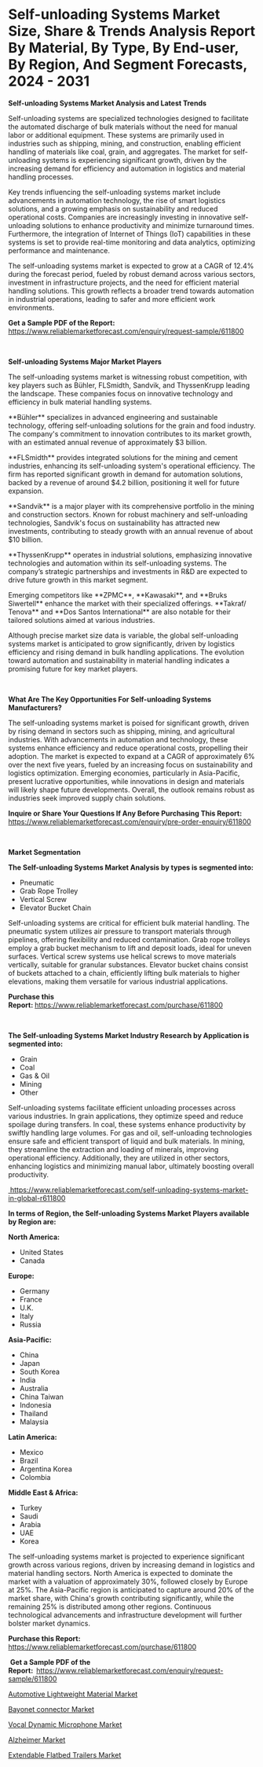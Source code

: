 <p><h1>Self-unloading Systems Market Size, Share & Trends Analysis Report By Material, By Type, By End-user, By Region, And Segment Forecasts, 2024 - 2031</h1></p><p><strong>Self-unloading Systems Market Analysis and Latest Trends</strong></p>
<p><p>Self-unloading systems are specialized technologies designed to facilitate the automated discharge of bulk materials without the need for manual labor or additional equipment. These systems are primarily used in industries such as shipping, mining, and construction, enabling efficient handling of materials like coal, grain, and aggregates. The market for self-unloading systems is experiencing significant growth, driven by the increasing demand for efficiency and automation in logistics and material handling processes.</p><p>Key trends influencing the self-unloading systems market include advancements in automation technology, the rise of smart logistics solutions, and a growing emphasis on sustainability and reduced operational costs. Companies are increasingly investing in innovative self-unloading solutions to enhance productivity and minimize turnaround times. Furthermore, the integration of Internet of Things (IoT) capabilities in these systems is set to provide real-time monitoring and data analytics, optimizing performance and maintenance.</p><p>The self-unloading systems market is expected to grow at a CAGR of 12.4% during the forecast period, fueled by robust demand across various sectors, investment in infrastructure projects, and the need for efficient material handling solutions. This growth reflects a broader trend towards automation in industrial operations, leading to safer and more efficient work environments.</p></p>
<p><strong>Get a Sample PDF of the Report:&nbsp;</strong> <a href="https://www.reliablemarketforecast.com/enquiry/request-sample/611800?utm_campaign=1159&utm_medium=2&utm_source=Github&utm_content=ia&utm_term=29092024&utm_id=self-unloading-systems">https://www.reliablemarketforecast.com/enquiry/request-sample/611800</a></p>
<p>&nbsp;</p>
<p><strong>Self-unloading Systems Major Market Players</strong></p>
<p><p>The self-unloading systems market is witnessing robust competition, with key players such as Bühler, FLSmidth, Sandvik, and ThyssenKrupp leading the landscape. These companies focus on innovative technology and efficiency in bulk material handling systems.</p><p>**Bühler** specializes in advanced engineering and sustainable technology, offering self-unloading solutions for the grain and food industry. The company's commitment to innovation contributes to its market growth, with an estimated annual revenue of approximately $3 billion.</p><p>**FLSmidth** provides integrated solutions for the mining and cement industries, enhancing its self-unloading system's operational efficiency. The firm has reported significant growth in demand for automation solutions, backed by a revenue of around $4.2 billion, positioning it well for future expansion.</p><p>**Sandvik** is a major player with its comprehensive portfolio in the mining and construction sectors. Known for robust machinery and self-unloading technologies, Sandvik's focus on sustainability has attracted new investments, contributing to steady growth with an annual revenue of about $10 billion.</p><p>**ThyssenKrupp** operates in industrial solutions, emphasizing innovative technologies and automation within its self-unloading systems. The company’s strategic partnerships and investments in R&D are expected to drive future growth in this market segment.</p><p>Emerging competitors like **ZPMC**, **Kawasaki**, and **Bruks Siwertell** enhance the market with their specialized offerings. **Takraf/ Tenova** and **Dos Santos International** are also notable for their tailored solutions aimed at various industries.</p><p>Although precise market size data is variable, the global self-unloading systems market is anticipated to grow significantly, driven by logistics efficiency and rising demand in bulk handling applications. The evolution toward automation and sustainability in material handling indicates a promising future for key market players.</p></p>
<p>&nbsp;</p>
<p><strong>What Are The Key Opportunities For Self-unloading Systems Manufacturers?</strong></p>
<p><p>The self-unloading systems market is poised for significant growth, driven by rising demand in sectors such as shipping, mining, and agricultural industries. With advancements in automation and technology, these systems enhance efficiency and reduce operational costs, propelling their adoption. The market is expected to expand at a CAGR of approximately 6% over the next five years, fueled by an increasing focus on sustainability and logistics optimization. Emerging economies, particularly in Asia-Pacific, present lucrative opportunities, while innovations in design and materials will likely shape future developments. Overall, the outlook remains robust as industries seek improved supply chain solutions.</p></p>
<p><strong>Inquire or Share Your Questions If Any Before Purchasing This Report:</strong> <a href="https://www.reliablemarketforecast.com/enquiry/pre-order-enquiry/611800?utm_campaign=1159&utm_medium=2&utm_source=Github&utm_content=ia&utm_term=29092024&utm_id=self-unloading-systems">https://www.reliablemarketforecast.com/enquiry/pre-order-enquiry/611800</a></p>
<p>&nbsp;</p>
<p><strong>Market Segmentation</strong></p>
<p><strong>The Self-unloading Systems Market Analysis by types is segmented into:</strong></p>
<p><ul><li>Pneumatic</li><li>Grab Rope Trolley</li><li>Vertical Screw</li><li>Elevator Bucket Chain</li></ul></p>
<p><p>Self-unloading systems are critical for efficient bulk material handling. The pneumatic system utilizes air pressure to transport materials through pipelines, offering flexibility and reduced contamination. Grab rope trolleys employ a grab bucket mechanism to lift and deposit loads, ideal for uneven surfaces. Vertical screw systems use helical screws to move materials vertically, suitable for granular substances. Elevator bucket chains consist of buckets attached to a chain, efficiently lifting bulk materials to higher elevations, making them versatile for various industrial applications.</p></p>
<p><strong>Purchase this Report:&nbsp;</strong><a href="https://www.reliablemarketforecast.com/purchase/611800?utm_campaign=1159&utm_medium=2&utm_source=Github&utm_content=ia&utm_term=29092024&utm_id=self-unloading-systems">https://www.reliablemarketforecast.com/purchase/611800</a></p>
<p>&nbsp;</p>
<p><strong>The Self-unloading Systems Market Industry Research by Application is segmented into:</strong></p>
<p><ul><li>Grain</li><li>Coal</li><li>Gas & Oil</li><li>Mining</li><li>Other</li></ul></p>
<p><p>Self-unloading systems facilitate efficient unloading processes across various industries. In grain applications, they optimize speed and reduce spoilage during transfers. In coal, these systems enhance productivity by swiftly handling large volumes. For gas and oil, self-unloading technologies ensure safe and efficient transport of liquid and bulk materials. In mining, they streamline the extraction and loading of minerals, improving operational efficiency. Additionally, they are utilized in other sectors, enhancing logistics and minimizing manual labor, ultimately boosting overall productivity.</p></p>
<p><a href="https://www.reliablemarketforecast.com/self-unloading-systems-market-in-global-r611800?utm_campaign=1159&utm_medium=2&utm_source=Github&utm_content=ia&utm_term=29092024&utm_id=self-unloading-systems">&nbsp;https://www.reliablemarketforecast.com/self-unloading-systems-market-in-global-r611800</a></p>
<p><strong>In terms of Region, the Self-unloading Systems Market Players available by Region are:</strong></p>
<p>
    <p> <strong> North America: </strong>
        <ul>
            <li>United States</li>
            <li>Canada</li>
        </ul>
        </p> 
    <p> <strong> Europe: </strong>
        <ul>
            <li>Germany</li>
            <li>France</li>
            <li>U.K.</li>
            <li>Italy</li>
            <li>Russia</li>
        </ul>
        </p> 
    <p> <strong> Asia-Pacific: </strong>
        <ul>
            <li>China</li>
            <li>Japan</li>
            <li>South Korea</li>
            <li>India</li>
            <li>Australia</li>
            <li>China Taiwan</li>
            <li>Indonesia</li>
            <li>Thailand</li>
            <li>Malaysia</li>
        </ul>
        </p> 
    <p> <strong> Latin America: </strong>
        <ul>
            <li>Mexico</li>
            <li>Brazil</li>
            <li>Argentina Korea</li>
            <li>Colombia</li>
        </ul>
        </p> 
    <p> <strong> Middle East & Africa: </strong>
        <ul>
            <li>Turkey</li>
            <li>Saudi</li>
            <li>Arabia</li>
            <li>UAE</li>
            <li>Korea</li>
        </ul>
    </p>
    </p>
<p><p>The self-unloading systems market is projected to experience significant growth across various regions, driven by increasing demand in logistics and material handling sectors. North America is expected to dominate the market with a valuation of approximately 30%, followed closely by Europe at 25%. The Asia-Pacific region is anticipated to capture around 20% of the market share, with China's growth contributing significantly, while the remaining 25% is distributed among other regions. Continuous technological advancements and infrastructure development will further bolster market dynamics.</p></p>
<p><strong>Purchase this Report: </strong><a href="https://www.reliablemarketforecast.com/purchase/611800?utm_campaign=1159&utm_medium=2&utm_source=Github&utm_content=ia&utm_term=29092024&utm_id=self-unloading-systems">https://www.reliablemarketforecast.com/purchase/611800</a></p>
<p>&nbsp;<strong>Get a Sample PDF of the Report:&nbsp;&nbsp;</strong><a href="https://www.reliablemarketforecast.com/enquiry/request-sample/611800?utm_campaign=1159&utm_medium=2&utm_source=Github&utm_content=ia&utm_term=29092024&utm_id=self-unloading-systems">https://www.reliablemarketforecast.com/enquiry/request-sample/611800</a></p>
<p><strong></strong></p>
<p><p><a href="https://www.linkedin.com/pulse/automotive-lightweight-material-market-global-share-ranking-overall-lfk8e?utm_campaign=1159&utm_medium=2&utm_source=Github&utm_content=ia&utm_term=29092024&utm_id=self-unloading-systems">Automotive Lightweight Material Market</a></p><p><a href="https://issuu.com/reportprime-2/docs/bayonet-connector-market-size-2030._42ac00cefd8d92?utm_campaign=1159&utm_medium=2&utm_source=Github&utm_content=ia&utm_term=29092024&utm_id=self-unloading-systems">Bayonet connector Market</a></p><p><a href="https://issuu.com/reportprime-2/docs/vocal-dynamic-microphone-market-siz_2e002be095794f?utm_campaign=1159&utm_medium=2&utm_source=Github&utm_content=ia&utm_term=29092024&utm_id=self-unloading-systems">Vocal Dynamic Microphone Market</a></p><p><a href="https://www.linkedin.com/pulse/global-alzheimer-market-product-type-application-region-companies-i8bke?utm_campaign=1159&utm_medium=2&utm_source=Github&utm_content=ia&utm_term=29092024&utm_id=self-unloading-systems">Alzheimer Market</a></p><p><a href="https://github.com/ChiragRP21/Market-Research-Report-List-6/blob/main/extendable-flatbed-trailers-market.md?utm_campaign=1159&utm_medium=2&utm_source=Github&utm_content=ia&utm_term=29092024&utm_id=self-unloading-systems">Extendable Flatbed Trailers Market</a></p></p>
